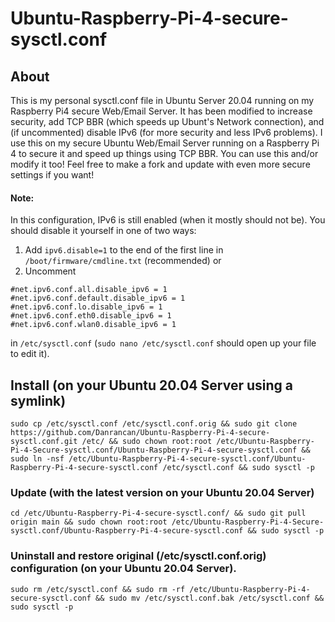 # Ubuntu-Raspberry-Pi-4-secure-sysctl.conf

## About
This is my personal sysctl.conf file in Ubuntu Server 20.04 running on my Raspberry Pi4 secure Web/Email Server. It has been modified to increase security, add TCP BBR (which speeds up Ubunt's Network connection), and (if uncommented) disable IPv6 (for more security and less IPv6 problems). I use this on my secure Ubuntu Web/Email Server running on a Raspberry Pi 4 to secure it and speed up things using TCP BBR. You can use this and/or modify it too! Feel free to make a fork and update with even more secure settings if you want! 

#### Note:
In this configuration, IPv6 is still enabled (when it mostly should not be). You should disable it yourself in one of two ways:
1) Add `ipv6.disable=1` to the end of the first line in `/boot/firmware/cmdline.txt` (recommended)
or
2) Uncomment 
```
#net.ipv6.conf.all.disable_ipv6 = 1
#net.ipv6.conf.default.disable_ipv6 = 1
#net.ipv6.conf.lo.disable_ipv6 = 1
#net.ipv6.conf.eth0.disable_ipv6 = 1
#net.ipv6.conf.wlan0.disable_ipv6 = 1
```
in `/etc/sysctl.conf` (`sudo nano /etc/sysctl.conf` should open up your file to edit it).

## Install (on your Ubuntu 20.04 Server using a symlink)
```
sudo cp /etc/sysctl.conf /etc/sysctl.conf.orig && sudo git clone https://github.com/Danrancan/Ubuntu-Raspberry-Pi-4-secure-sysctl.conf.git /etc/ && sudo chown root:root /etc/Ubuntu-Raspberry-Pi-4-Secure-sysctl.conf/Ubuntu-Raspberry-Pi-4-secure-sysctl.conf && sudo ln -nsf /etc/Ubuntu-Raspberry-Pi-4-secure-sysctl.conf/Ubuntu-Raspberry-Pi-4-secure-sysctl.conf /etc/sysctl.conf && sudo sysctl -p
```
### Update (with the latest version on your Ubuntu 20.04 Server)
```
cd /etc/Ubuntu-Raspberry-Pi-4-secure-sysctl.conf/ && sudo git pull origin main && sudo chown root:root /etc/Ubuntu-Raspberry-Pi-4-Secure-sysctl.conf/Ubuntu-Raspberry-Pi-4-secure-sysctl.conf && sudo sysctl -p
```
### Uninstall and restore original (/etc/sysctl.conf.orig) configuration (on your Ubuntu 20.04 Server).
```
sudo rm /etc/sysctl.conf && sudo rm -rf /etc/Ubuntu-Raspberry-Pi-4-secure-sysctl.conf && sudo mv /etc/sysctl.conf.bak /etc/sysctl.conf && sudo sysctl -p
```
